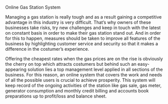 Online Gas Station System

Managing a gas station is really tough and as a result gaining a competitive advantage in this industry is very difficult. That’s why owners of these businesses take risks, try new challenges and keep in touch with the latest on constant basis in order to make their gas station stand out. And in order for this to happen, measures should be taken to improve all features of the business by highlighting customer service and security so that it makes a difference in the costumer’s experience. 

Offering the cheapest rates when the gas prices are on the rise is obviously the cherry on top which attracts costumers but behind such an easy-appearing solution lies a top management level applied in all sections of the business. For this reason, an online system that covers the work and needs of all the possible users is crucial to achieve prosperity. This system will keep record of the ongoing activities of the station like gas sale, gas meter, generator consumption and monthly credit billing and accounts book preparations up to profit/loss and balance sheet.
